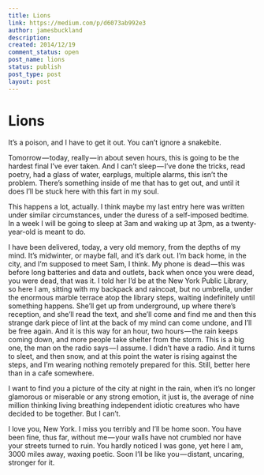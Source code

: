 ```yaml
---
title: Lions
link: https://medium.com/p/d6073ab992e3
author: jamesbuckland
description: 
created: 2014/12/19
comment_status: open
post_name: lions
status: publish
post_type: post
layout: post
---
```


# Lions

It’s a poison, and I have to get it out. You can’t ignore a snakebite.

Tomorrow — today, really — in about seven hours, this is going to be the hardest final I’ve ever taken. And I can’t sleep — I’ve done the tricks, read poetry, had a glass of water, earplugs, multiple alarms, this isn’t the problem. There’s something inside of me that has to get out, and until it does I’ll be stuck here with this fart in my soul.

This happens a lot, actually. I think maybe my last entry here was written under similar circumstances, under the duress of a self-imposed bedtime. In a week I will be going to sleep at 3am and waking up at 3pm, as a twenty-year-old is meant to do.

I have been delivered, today, a very old memory, from the depths of my mind. It’s midwinter, or maybe fall, and it’s dark out. I’m back home, in the city, and I’m supposed to meet Sam, I think. My phone is dead — this was before long batteries and data and outlets, back when once you were dead, you were dead, that was it. I told her I’d be at the New York Public Library, so here I am, sitting with my backpack and raincoat, but no umbrella, under the enormous marble terrace atop the library steps, waiting indefinitely until something happens. She’ll get up from underground, up where there’s reception, and she’ll read the text, and she’ll come and find me and then this strange dark piece of lint at the back of my mind can come undone, and I’ll be free again. And it is this way for an hour, two hours — the rain keeps coming down, and more people take shelter from the storm. This is a big one, the man on the radio says — I assume. I didn’t have a radio. And it turns to sleet, and then snow, and at this point the water is rising against the steps, and I’m wearing nothing remotely prepared for this. Still, better here than in a cafe somewhere.

I want to find you a picture of the city at night in the rain, when it’s no longer glamorous or miserable or any strong emotion, it just is, the average of nine million thinking living breathing independent idiotic creatures who have decided to be together. But I can’t.

I love you, New York. I miss you terribly and I’ll be home soon. You have been fine, thus far, without me — your walls have not crumbled nor have your streets turned to ruin. You hardly noticed I was gone, yet here I am, 3000 miles away, waxing poetic. Soon I’ll be like you — distant, uncaring, stronger for it.